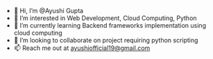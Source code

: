 - 👋 Hi, I’m @Ayushi Gupta
- 👀 I’m interested in Web Development, Cloud Computing, Python
- 🌱 I’m currently learning Backend frameworks implementation using cloud computing
- 💞️ I’m looking to collaborate on project requiring python scripting 
- 📫 Reach me out at ayushiofficial19@gmail.com

  

<!---
Ayushiguptaaaa/Ayushiguptaaaa is a ✨ special ✨ repository because its `README.md` (this file) appears on your GitHub profile.
You can click the Preview link to take a look at your changes.
--->
